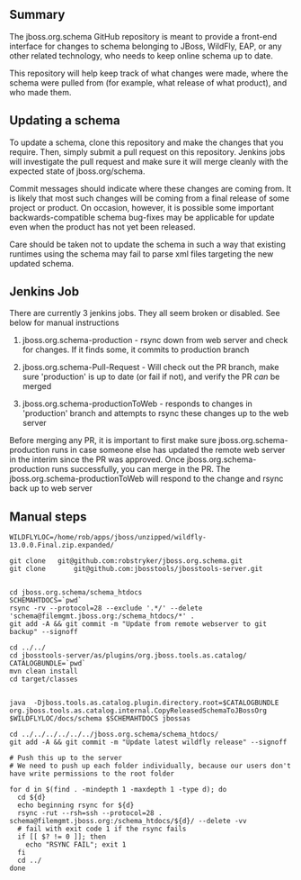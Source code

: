 ## Summary

The jboss.org.schema GitHub repository is meant to provide a front-end interface for changes to schema 
belonging to JBoss, WildFly, EAP, or any other related technology, who needs to keep online schema up to date. 

This repository will help keep track of what changes were made, where the schema were pulled from 
(for example, what release of what product), and who made them. 

## Updating a schema

To update a schema, clone this repository and make the changes that you require. Then, simply submit a 
pull request on this repository. Jenkins jobs will investigate the pull request and make sure it will
merge cleanly with the expected state of jboss.org/schema. 

Commit messages should indicate where these changes are coming from. It is likely that most such changes
will be coming from a final release of some project or product. On occasion, however, it is possible some 
important backwards-compatible schema bug-fixes may be applicable for update even when the product 
has not yet been released. 

Care should be taken not to update the schema in such a way that existing runtimes using the schema may fail
to parse xml files targeting the new updated schema. 

## Jenkins Job

There are currently 3 jenkins jobs. They all seem broken or disabled. See below for manual instructions

1) jboss.org.schema-production  -  rsync down from web server and check for changes. If it finds some, it commits to production branch

2) jboss.org.schema-Pull-Request - Will check out the PR branch, make sure 'production' is up to date (or fail if not), and verify the PR *can* be merged

3) jboss.org.schema-productionToWeb - responds to changes in 'production' branch and attempts to rsync these changes up to the web server

Before merging any PR, it is important to first make sure jboss.org.schema-production runs in case someone else has updated the remote web server in the interim since the PR was approved.  Once jboss.org.schema-production runs successfully, you can merge in the PR.  The jboss.org.schema-productionToWeb will respond to the change and rsync back up to web server


## Manual steps
    WILDFLYLOC=/home/rob/apps/jboss/unzipped/wildfly-13.0.0.Final.zip.expanded/
    
    git clone 	git@github.com:robstryker/jboss.org.schema.git
    git clone       git@github.com:jbosstools/jbosstools-server.git
    
    
    cd jboss.org.schema/schema_htdocs
    SCHEMAHTDOCS=`pwd`
    rsync -rv --protocol=28 --exclude '.*/' --delete 'schema@filemgmt.jboss.org:/schema_htdocs/*' .
    git add -A && git commit -m "Update from remote webserver to git backup" --signoff
    
    cd ../../
    cd jbosstools-server/as/plugins/org.jboss.tools.as.catalog/
    CATALOGBUNDLE=`pwd`
    mvn clean install
    cd target/classes
    
    
    java  -Djboss.tools.as.catalog.plugin.directory.root=$CATALOGBUNDLE   org.jboss.tools.as.catalog.internal.CopyReleasedSchemaToJBossOrg  $WILDFLYLOC/docs/schema $SCHEMAHTDOCS jbossas
    
    cd ../../../../../../jboss.org.schema/schema_htdocs/
    git add -A && git commit -m "Update latest wildfly release" --signoff
    
    # Push this up to the server
    # We need to push up each folder individually, because our users don't have write permissions to the root folder
    
    for d in $(find . -mindepth 1 -maxdepth 1 -type d); do 
      cd ${d}
      echo beginning rsync for ${d}
      rsync -rut --rsh=ssh --protocol=28 . schema@filemgmt.jboss.org:/schema_htdocs/${d}/ --delete -vv
      # fail with exit code 1 if the rsync fails
      if [[ $? != 0 ]]; then 
        echo "RSYNC FAIL"; exit 1
      fi
      cd ../
    done
    
